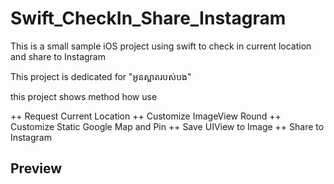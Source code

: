 # Swift_CheckIn_Share_Instagram
This is a small sample iOS project using swift to check in current location and share to Instagram

This project is dedicated for "អូនស្អាតរបស់បង"

this project shows method how use

++ Request Current Location
++ Customize ImageView Round
++ Customize Static Google Map and Pin
++ Save UIView to Image
++ Share to Instagram

<!--<h3>My Linkin</h3>-->
<!--<a target="_blank" href="http://www.linkedin.com/in/cheamseta"><img width="100px" src="https://cdn4.iconfinder.com/data/icons/social-media-pro-icons/1080/Linkin-01-128.png"/></a>-->
<!---->
<!--<h3>My Profile</h3>-->
<!--<a target="_blank" href="http://cheamseta.herokuapp.com/"><img width="100px" src="https://graph.facebook.com/10205416160197106/picture?type=large&return_ssl_resources=1"/></a>-->

## Preview

<!--<img src="https://firebasestorage.googleapis.com/v0/b/hubgit-cea1c.appspot.com/o/smartfoto1.png?alt=media&token=49e9052d-57f2-4d50-aad0-2b3d38d354dd" width="230"/>-->
<!--<img src="https://firebasestorage.googleapis.com/v0/b/hubgit-cea1c.appspot.com/o/smartfoto2.png?alt=media&token=ca0277c9-a1bc-4783-9989-827abbd7c08a" width="230"/>-->
<!--<img src="https://firebasestorage.googleapis.com/v0/b/hubgit-cea1c.appspot.com/o/smartfoto2.png?alt=media&token=ca0277c9-a1bc-4783-9989-827abbd7c08a" width="230"/>-->
<!--<img src="https://firebasestorage.googleapis.com/v0/b/hubgit-cea1c.appspot.com/o/smartfoto3.png?alt=media&token=62f36221-5948-4473-b7ca-d959e7d8ae8c" width="230"/>-->
<!--<img src="https://firebasestorage.googleapis.com/v0/b/hubgit-cea1c.appspot.com/o/smartfoto4.png?alt=media&token=d2ef3fac-685a-481c-b403-1fed7b48ce2a" width="230"/>-->



